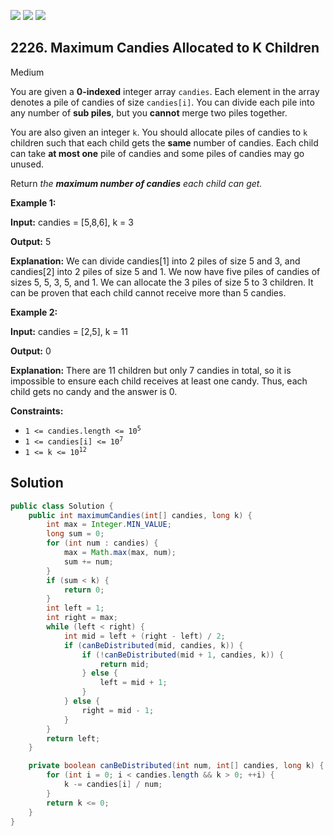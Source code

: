 [![](https://img.shields.io/github/stars/javadev/LeetCode-in-Java?label=Stars&style=flat-square)](https://github.com/javadev/LeetCode-in-Java)
[![](https://img.shields.io/github/forks/javadev/LeetCode-in-Java?label=Fork%20me%20on%20GitHub%20&style=flat-square)](https://github.com/javadev/LeetCode-in-Java/fork)
[![](https://img.shields.io/badge/-LeetCode%20in%20Kotlin-blue?style=flat-square)](https://github.com/javadev/LeetCode-in-Kotlin)

## 2226\. Maximum Candies Allocated to K Children

Medium

You are given a **0-indexed** integer array `candies`. Each element in the array denotes a pile of candies of size `candies[i]`. You can divide each pile into any number of **sub piles**, but you **cannot** merge two piles together.

You are also given an integer `k`. You should allocate piles of candies to `k` children such that each child gets the **same** number of candies. Each child can take **at most one** pile of candies and some piles of candies may go unused.

Return _the **maximum number of candies** each child can get._

**Example 1:**

**Input:** candies = [5,8,6], k = 3

**Output:** 5

**Explanation:** We can divide candies[1] into 2 piles of size 5 and 3, and candies[2] into 2 piles of size 5 and 1. We now have five piles of candies of sizes 5, 5, 3, 5, and 1. We can allocate the 3 piles of size 5 to 3 children. It can be proven that each child cannot receive more than 5 candies. 

**Example 2:**

**Input:** candies = [2,5], k = 11

**Output:** 0

**Explanation:** There are 11 children but only 7 candies in total, so it is impossible to ensure each child receives at least one candy. Thus, each child gets no candy and the answer is 0. 

**Constraints:**

*   <code>1 <= candies.length <= 10<sup>5</sup></code>
*   <code>1 <= candies[i] <= 10<sup>7</sup></code>
*   <code>1 <= k <= 10<sup>12</sup></code>

## Solution

```java
public class Solution {
    public int maximumCandies(int[] candies, long k) {
        int max = Integer.MIN_VALUE;
        long sum = 0;
        for (int num : candies) {
            max = Math.max(max, num);
            sum += num;
        }
        if (sum < k) {
            return 0;
        }
        int left = 1;
        int right = max;
        while (left < right) {
            int mid = left + (right - left) / 2;
            if (canBeDistributed(mid, candies, k)) {
                if (!canBeDistributed(mid + 1, candies, k)) {
                    return mid;
                } else {
                    left = mid + 1;
                }
            } else {
                right = mid - 1;
            }
        }
        return left;
    }

    private boolean canBeDistributed(int num, int[] candies, long k) {
        for (int i = 0; i < candies.length && k > 0; ++i) {
            k -= candies[i] / num;
        }
        return k <= 0;
    }
}
```
